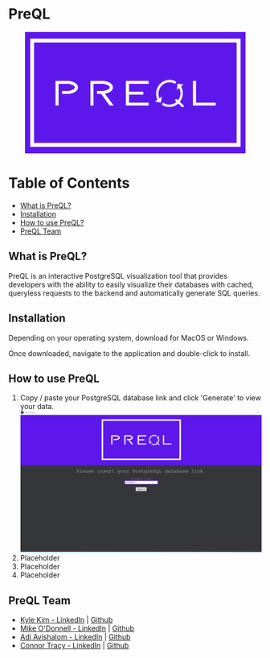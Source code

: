 # PreQL
<p align='center'>
<img src='/src/pictures/logo-cropped.png' />
</p>

<h1>Table of Contents</h1>
<ul>
  <li><a href='#about'>What is PreQL?</a></li>
  <li><a href='#installation'>Installation</a></li>
  <li><a href='#howto'>How to use PreQL?</a></li>
  <li><a href='#team'>PreQL Team</a></li>
</ul>

<h2 id='about'>What is PreQL?</h2>
<p>PreQL is an interactive PostgreSQL visualization tool that provides developers with the ability to easily visualize their databases with cached, queryless requests to the backend and automatically generate SQL queries.</p>

<h2 id='installation'>Installation</h2>
<p>Depending on your operating system, download for MacOS or Windows.</p>
<p>Once downloaded, navigate to the application and double-click to install.</p>

<h2 id='howto'>How to use PreQL</h2>
  <ol>
    <li>Copy / paste your PostgreSQL database link and click 'Generate' to view your data.</li>
    <img src='/src/pictures/preQL1.gif' />
    <li>Placeholder</li>
    <li>Placeholder</li>
    <li>Placeholder</li>
  </ol>
 

<h2 id='team'>PreQL Team</h2>
  <ul>
    <li><a href='https://www.linkedin.com/in/kyledkim/'>Kyle Kim - LinkedIn</a> | <a href="https://github.com/kyledkim">Github</a></li>
    <li><a href='https://www.linkedin.com/in/michaelodonnell18/'>Mike O'Donnell - LinkedIn</a> | <a href="https://github.com/michaelodonnell18">Github</a></li>
    <li><a href='https://www.linkedin.com/in/adiavishalom/'>Adi Avishalom - LinkedIn</a> | <a href="https://github.com/adiavishalom">Github</a></li>
    <li><a href='https://www.linkedin.com/in/connortracy19/'>Connor Tracy - LinkedIn</a> | <a href="https://github.com/Ctrace12">Github</a></li>
  </ul>


